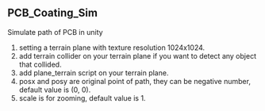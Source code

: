 ## PCB_Coating_Sim
Simulate path of PCB in unity

1. setting a terrain plane with texture resolution 1024x1024.
2. add terrain collider on your terrain plane if you want to detect any object that collided.
3. add plane_terrain script on your terrain plane.
4. posx and posy are original point of path, they can be negative number, default value is (0, 0).
5. scale is for zooming, default value is 1.
